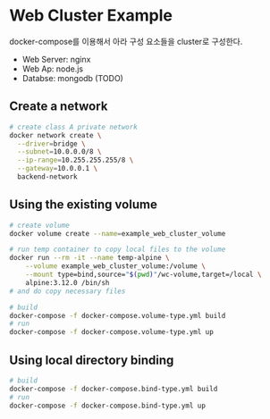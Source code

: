 # Web Cluster Example

docker-compose를 이용해서 아라 구성 요소들을 cluster로 구성한다.

- Web Server: nginx
- Web Ap: node.js
- Databse: mongodb (TODO)

## Create a network

```sh
# create class A private network
docker network create \
  --driver=bridge \
  --subnet=10.0.0.0/8 \
  --ip-range=10.255.255.255/8 \
  --gateway=10.0.0.1 \
  backend-network
```

## Using the existing volume

```sh
# create volume
docker volume create --name=example_web_cluster_volume

# run temp container to copy local files to the volume
docker run --rm -it --name temp-alpine \
    --volume example_web_cluster_volume:/volume \
    --mount type=bind,source="$(pwd)"/wc-volume,target=/local \
    alpine:3.12.0 /bin/sh
# and do copy necessary files

# build
docker-compose -f docker-compose.volume-type.yml build
# run
docker-compose -f docker-compose.volume-type.yml up

```

## Using local directory binding

```sh
# build
docker-compose -f docker-compose.bind-type.yml build
# run
docker-compose -f docker-compose.bind-type.yml up

```
